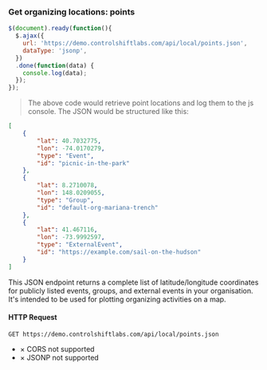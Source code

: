 ### Get organizing locations: points

```js
$(document).ready(function(){
  $.ajax({
    url: 'https://demo.controlshiftlabs.com/api/local/points.json',
    dataType: 'jsonp',
  })
  .done(function(data) {
    console.log(data);
  });
});
```

> The above code would retrieve point locations and log them to the js console. The JSON would be structured like this:

```json
[
    {
        "lat": 40.7032775,
        "lon": -74.0170279,
        "type": "Event",
        "id": "picnic-in-the-park"
    },
    {
        "lat": 8.2710078,
        "lon": 148.0209055,
        "type": "Group",
        "id": "default-org-mariana-trench"
    },
    {
        "lat": 41.467116,
        "lon": -73.9992597,
        "type": "ExternalEvent",
        "id": "https://example.com/sail-on-the-hudson"
    }
]
```

This JSON endpoint returns a complete list of latitude/longitude coordinates for publicly listed events, groups, and external events in your organisation. It's intended to be used for plotting organizing activities on a map.

#### HTTP Request

`GET https://demo.controlshiftlabs.com/api/local/points.json`

- &times; CORS not supported
- &times; JSONP not supported

<div></div>
